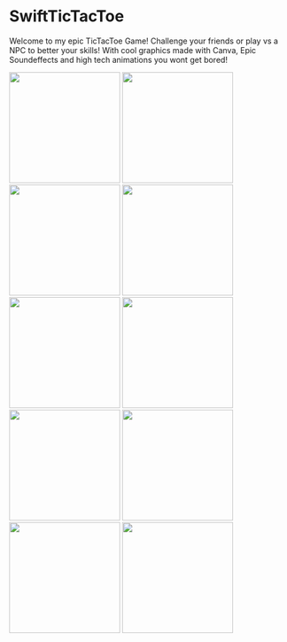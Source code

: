 # SwiftTicTacToe
Welcome to my epic TicTacToe Game! Challenge your friends or play vs a NPC to better your skills!
With cool graphics made with Canva, Epic Soundeffects and high tech animations you wont get bored!

<img src="https://github.com/RobertRovenko/SwiftTicTacToe/assets/32544623/ce353e06-29a1-4999-8648-f7fd62841d05" width="200">
<img src="https://github.com/RobertRovenko/SwiftTicTacToe/assets/32544623/dfb9b45d-b0af-4e5c-adc4-048a1de54939" width="200">
<img src="https://github.com/RobertRovenko/SwiftTicTacToe/assets/32544623/d95846f9-f57d-48f0-b310-f9092836b821" width="200">
<img src="https://github.com/RobertRovenko/SwiftTicTacToe/assets/32544623/a78c0d60-23e1-49ad-a9ca-7a9b90488942" width="200">
<img src="https://github.com/RobertRovenko/SwiftTicTacToe/assets/32544623/28fe416a-4edb-41f2-99f6-33fcc235a234" width="200">
<img src="https://github.com/RobertRovenko/SwiftTicTacToe/assets/32544623/f3ebfb1d-d8ba-49d3-9f11-f45b1c47f640" width="200">
<img src="https://github.com/RobertRovenko/SwiftTicTacToe/assets/32544623/dadf9dc3-6a7c-4e2c-b522-7e1484b9f7b8" width="200">
<img src="https://github.com/RobertRovenko/SwiftTicTacToe/assets/32544623/471c5d63-1a14-4270-be49-33822c049d62" width="200">
<img src="https://github.com/RobertRovenko/SwiftTicTacToe/assets/32544623/475cc445-dd76-49c6-a9e1-855a3941020c" width="200">
<img src="https://github.com/RobertRovenko/SwiftTicTacToe/assets/32544623/5bd953b1-da57-42f6-9f87-1234dc72a69c" width="200">
